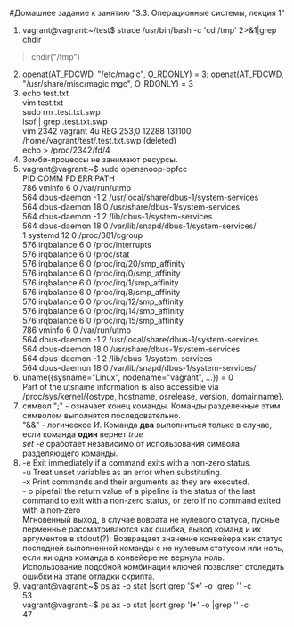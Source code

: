 #Домашнее задание к занятию "3.3. Операционные системы, лекция 1"
1. vagrant@vagrant:~/test$ strace /usr/bin/bash -c 'cd /tmp' 2>&1|grep chdir
>chdir("/tmp")
2. openat(AT_FDCWD, "/etc/magic", O_RDONLY) = 3; openat(AT_FDCWD, "/usr/share/misc/magic.mgc", O_RDONLY) = 3
3. echo test.txt <br>vim test.txt <br>sudo rm .test.txt.swp<br>lsof | grep .test.txt.swp <br>vim     2342 vagrant    4u   REG  253,0    12288 131100 /home/vagrant/test/.test.txt.swp (deleted) <br>echo > /proc/2342/fd/4
4. Зомби-процессы не занимают ресурсы.
5. vagrant@vagrant:~$ sudo opensnoop-bpfcc<br>
PID    COMM               FD ERR PATH<br>
786    vminfo              6   0 /var/run/utmp
<br>564    dbus-daemon        -1   2 /usr/local/share/dbus-1/system-services
<br>564    dbus-daemon        18   0 /usr/share/dbus-1/system-services
<br>564    dbus-daemon        -1   2 /lib/dbus-1/system-services
<br>564    dbus-daemon        18   0 /var/lib/snapd/dbus-1/system-services/
<br>1      systemd            12   0 /proc/381/cgroup
<br>576    irqbalance          6   0 /proc/interrupts
<br>576    irqbalance          6   0 /proc/stat
<br>576    irqbalance          6   0 /proc/irq/20/smp_affinity
<br>576    irqbalance          6   0 /proc/irq/0/smp_affinity
<br>576    irqbalance          6   0 /proc/irq/1/smp_affinity
<br>576    irqbalance          6   0 /proc/irq/8/smp_affinity
<br>576    irqbalance          6   0 /proc/irq/12/smp_affinity
<br>576    irqbalance          6   0 /proc/irq/14/smp_affinity
<br>576    irqbalance          6   0 /proc/irq/15/smp_affinity
<br>786    vminfo              6   0 /var/run/utmp
<br>564    dbus-daemon        -1   2 /usr/local/share/dbus-1/system-services
<br>564    dbus-daemon        18   0 /usr/share/dbus-1/system-services
<br>564    dbus-daemon        -1   2 /lib/dbus-1/system-services
<br>564    dbus-daemon        18   0 /var/lib/snapd/dbus-1/system-services/
6. uname({sysname="Linux", nodename="vagrant", ...}) = 0<br>Part of the utsname information is also accessible via
       /proc/sys/kernel/{ostype, hostname, osrelease, version,
       domainname}.
7. символ ";" - означает конец команды. Команды разделенные этим символом выполнятся последовательно. <br>"&&" - логическое *И*. Команда **два** выполниться только в случае, если команда **один** вернет *true*<br>*set -e* сработает независимо от использования символа разделяющего команды.
8. -e  Exit immediately if a command exits with a non-zero status.<br>-u  Treat unset variables as an error when substituting.<br>-x   Print commands and their arguments as they are executed.<br> - o pipefail   the return value of a pipeline is the status of the last command to exit with a non-zero status, or zero if no command exited with a non-zero 
<br> Мгновенный выход, в случае воврата не нулевого статуса, пусные перменные рассматриваются как ошибка, вывод команд и их аргументов в stdout(?); Возвращает значение конвейера как статус последней выполненной команды с не нулевым статусом или ноль, если ни одна команда в конвейере не вернула ноль.<br>Использование подобной комбинации ключей позволяет отследить ошибки на этапе отладки скрипта.  
9. vagrant@vagrant:~$ ps ax -o stat |sort|grep 'S*' -o |grep '' -c
<br>53<br>
vagrant@vagrant:~$ ps ax -o stat |sort|grep 'I*' -o |grep '' -c
<br>47<br>